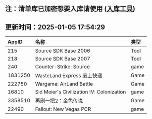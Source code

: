## 注：清单库已加密想要入库请使用 ([入库工具](https://github.com/BlankTMing/ManifestAutoUpdate/releases))

## 更新时间：2025-01-05 17:54:29
| AppID | 名称 | 类型  |
| :-------------------- | :----------------------------- | :----------- |
| 215 | Source SDK Base 2006| Tool |
| 218 | Source SDK Base 2007| Tool |
| 240 | Counter-Strike: Source| game |
| 1831250 | WasteLand Express 废土快递| Game |
| 222750 | Wargame: AirLand Battle| Game |
| 16810 | Sid Meier's Civilization IV: Colonization| game |
| 3358510 | 再刷一把2：金色传说| Game |
| 22490 | Fallout: New Vegas PCR| game |
